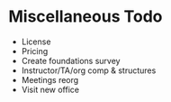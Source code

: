 # Miscellaneous Todo

* License
* Pricing
* Create foundations survey
* Instructor/TA/org comp & structures
* Meetings reorg
* Visit new office
